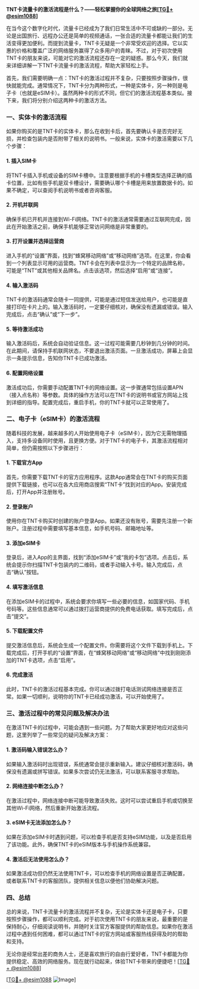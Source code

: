 **TNT卡流量卡的激活流程是什么？——轻松掌握你的全球网络之旅[[TG💪+ @esim1088](https://t.me/s/esim1088)]**

在当今这个数字化时代，流量卡已经成为了我们日常生活中不可或缺的一部分。无论是出国旅行、远程办公还是简单的视频通话，一张合适的流量卡都能让我们的生活变得更加便利。而提到流量卡，TNT卡无疑是一个非常受欢迎的选择。它以实惠的价格和覆盖广泛的网络服务赢得了众多用户的青睐。不过，对于初次使用TNT卡的朋友来说，可能对它的激活流程还存在一定的疑惑。那么今天，我们就来详细讲解一下TNT卡流量卡的激活流程，帮助大家轻松上手。

首先，我们需要明确一点：TNT卡的激活过程并不复杂，只要按照步骤操作，很快就能完成。通常情况下，TNT卡分为两种形式，一种是实体卡，另一种则是电子卡（也就是eSIM卡）。虽然两种卡的形式不同，但它们的激活流程基本类似。接下来，我们将分别介绍这两种卡的激活方法。

### **一、实体卡的激活流程**

如果你购买的是TNT卡的实体卡，那么在收到卡后，首先要确认卡是否完好无损，并检查包装内是否附带了相关的说明书。一般来说，实体卡的激活需要以下几个步骤：

#### **1. 插入SIM卡**
将TNT卡插入手机或设备的SIM卡槽中。注意要根据手机的卡槽类型选择正确的插卡位置，比如有些手机是双卡槽设计，需要确认哪个卡槽是用来放置数据卡的。如果不确定，可以查阅手机说明书或者咨询客服。

#### **2. 开机并联网**
确保手机已开机并连接到Wi-Fi网络。TNT卡的激活通常需要通过互联网完成，因此在开始激活之前，确保手机能够正常访问网络是非常重要的。

#### **3. 打开设置并选择运营商**
进入手机的“设置”界面，找到“蜂窝移动网络”或“移动网络”选项。在这里，你会看到一个列表显示可用的运营商。TNT卡会在列表中显示为一个特定的品牌名称，可能是“TNT”或其他相关品牌名。点击该选项，然后选择“启用”或“连接”。

#### **4. 输入激活码**
TNT卡的激活码通常会随卡一同提供，可能是通过短信发送给用户，也可能是直接打印在卡片上的。输入激活码时，一定要仔细核对，确保没有遗漏或错误。输入完成后，点击“确认”或“下一步”。

#### **5. 等待激活成功**
输入激活码后，系统会自动验证信息。这一过程可能需要几秒钟到几分钟的时间。在此期间，请保持手机联网状态，不要退出激活页面。一旦激活成功，屏幕上会显示一条提示信息，告知你TNT卡已成功激活。

#### **6. 配置网络设置**
激活成功后，你需要手动配置TNT卡的网络设置。这一步骤通常包括设置APN（接入点名称）等参数。具体的操作方法可以在TNT卡的说明书或官方网站上找到详细的指导。配置完成后，重启手机，你的TNT卡就可以正常使用了。

### **二、电子卡（eSIM卡）的激活流程**

随着科技的发展，越来越多的人开始使用电子卡（eSIM卡），因为它无需物理插入，支持多设备同时使用，且更换方便。对于TNT卡的电子卡，其激活流程相对简单，但仍需按照以下步骤进行：

#### **1. 下载官方App**
首先，你需要下载TNT卡的官方应用程序。这款App通常会在TNT卡的购买页面提供下载链接，也可以在各大应用商店搜索“TNT卡”找到对应的App。安装完成后，打开App并注册账号。

#### **2. 登录账户**
使用你在TNT卡购买时创建的账户登录App。如果还没有账号，需要先注册一个新账户。注册过程中需要填写基本信息，如手机号码、邮箱地址等。

#### **3. 添加eSIM卡**
登录后，进入App的主界面，找到“添加eSIM卡”或“我的卡包”选项。点击后，系统会提示你扫描TNT卡包装内的二维码，或者手动输入卡号。输入完成后，点击“确认”按钮。

#### **4. 填写激活信息**
在添加eSIM卡的过程中，系统会要求你填写一些必要的信息，如国家代码、手机号码等。这些信息通常可以通过拨打运营商提供的免费电话获取。填写完成后，点击“提交”。

#### **5. 下载配置文件**
提交激活信息后，系统会生成一个配置文件。你需要将这个文件下载到手机上。下载完成后，打开手机的“设置”界面，在“蜂窝移动网络”或“移动网络”中找到刚刚添加的TNT卡选项，点击“启用”。

#### **6. 完成激活**
此时，TNT卡的激活过程基本完成。你可以通过拨打电话测试网络连接是否正常。如果一切顺利，说明你的TNT卡已经成功激活，可以开始使用了。

### **三、激活过程中的常见问题及解决办法**

在激活TNT卡的过程中，可能会遇到一些问题。为了帮助大家更好地应对这些问题，这里列举了一些常见的疑问及解决方案：

#### **1. 激活码输入错误怎么办？**
如果输入激活码时出现错误，系统通常会提示重新输入。建议仔细核对激活码，确保没有遗漏或拼写错误。如果多次尝试仍无法激活，可以联系客服寻求帮助。

#### **2. 网络连接中断怎么办？**
在激活过程中，网络连接中断可能导致激活失败。这时可以尝试重启手机或切换至其他Wi-Fi网络，然后重新开始激活流程。

#### **3. eSIM卡无法添加怎么办？**
如果在添加eSIM卡时遇到问题，可以检查手机是否支持eSIM功能，以及是否启用了该功能。此外，确保TNT卡的eSIM版本与手机操作系统兼容。

#### **4. 激活后无法使用怎么办？**
如果激活成功但仍然无法使用TNT卡，可以检查手机的网络设置是否正确配置，或者联系TNT卡的客服团队，提供相关信息以便他们协助解决问题。

### **四、总结**

总的来说，TNT卡流量卡的激活流程并不复杂，无论是实体卡还是电子卡，只要按照步骤操作，都可以顺利完成。对于初次使用TNT卡的朋友来说，最重要的是保持耐心，仔细阅读说明书，并随时关注官方客服提供的帮助信息。如果你在激活过程中遇到任何困难，都可以通过TNT卡的官方网站或客服热线获得及时的帮助和支持。

无论你是经常出差的商务人士，还是喜欢旅行的自由行爱好者，TNT卡都能为你提供稳定、高效的网络服务。现在就行动起来，体验TNT卡带来的便捷吧！[[TG💪+ @esim1088](https://t.me/s/esim1088)]

[[TG💪+ @esim1088](https://t.me/s/esim1088) ![Image](https://i.postimg.cc/4NQfJmqS/Snipaste-2025-05-13-00-14-12.png)]
